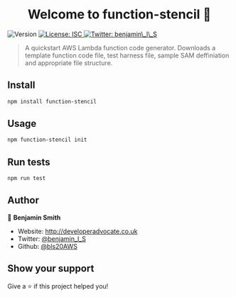 <h1 align="center">Welcome to function-stencil 👋</h1>
<p>
  <img alt="Version" src="https://img.shields.io/badge/version-1.0.0-blue.svg?cacheSeconds=2592000" />
  <a href="#" target="_blank">
    <img alt="License: ISC" src="https://img.shields.io/badge/License-ISC-yellow.svg" />
  </a>
  <a href="https://twitter.com/benjamin\_l\_S" target="_blank">
    <img alt="Twitter: benjamin\_l\_S" src="https://img.shields.io/twitter/follow/benjamin\_l\_S.svg?style=social" />
  </a>
</p>

> A quickstart AWS Lambda function code generator. Downloads a template function code file, test harness file, sample SAM deffiniation and appropriate file structure.

## Install

```sh
npm install function-stencil
```

## Usage

```sh
npm function-stencil init
```

## Run tests

```sh
npm run test
```

## Author

👤 **Benjamin Smith**

* Website: http://developeradvocate.co.uk
* Twitter: [@benjamin\_l\_S](https://twitter.com/benjamin\_l\_S)
* Github: [@bls20AWS](https://github.com/bls20AWS)

## Show your support

Give a ⭐️ if this project helped you!

